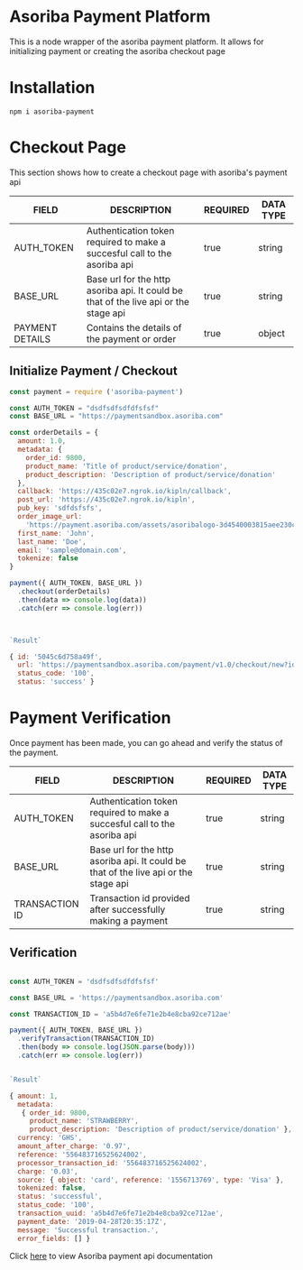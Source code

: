 # Asoriba Payment Platform

This is a node wrapper of the asoriba payment platform. It allows for initializing payment or creating the asoriba checkout page

# Installation

`npm i asoriba-payment`

# Checkout Page
This section shows how to create a checkout page with asoriba's payment api



|  FIELD  |  DESCRIPTION | REQUIRED | DATA TYPE |
| --------   |    -------------------- | ---------        |    ------------    |
| AUTH_TOKEN     |   Authentication token required to make a succesful call to the asoriba api |  true        |  string |
| BASE_URL     |  Base url for the http asoriba api. It could be that of the live api or the stage api  |  true        |  string  |
| PAYMENT DETAILS      |  Contains the details of the payment or order  |  true        |  object  |


## Initialize Payment / Checkout 

``` javascript
const payment = require ('asoriba-payment')

const AUTH_TOKEN = "dsdfsdfsdfdfsfsf"
const BASE_URL = "https://paymentsandbox.asoriba.com"

const orderDetails = {
  amount: 1.0,
  metadata: {
    order_id: 9800,
    product_name: 'Title of product/service/donation',
    product_description: 'Description of product/service/donation'
  },
  callback: 'https://435c02e7.ngrok.io/kipln/callback',
  post_url: 'https://435c02e7.ngrok.io/kipln',
  pub_key: 'sdfdsfsfs',
  order_image_url:
    'https://payment.asoriba.com/assets/asoribalogo-3d4540003815aee230ca676138579ed495cfa975270fe2d7e656292c4508d472.png',
  first_name: 'John',
  last_name: 'Doe',
  email: 'sample@domain.com',
  tokenize: false
}

payment({ AUTH_TOKEN, BASE_URL })
  .checkout(orderDetails)
  .then(data => console.log(data))
  .catch(err => console.log(err))



`Result`

{ id: '5045c6d758a49f',
  url: 'https://paymentsandbox.asoriba.com/payment/v1.0/checkout/new?id=5045c6d758a49f',
  status_code: '100',
  status: 'success' }
```


# Payment Verification
Once payment has been made, you can go ahead and verify the status of the payment.


|  FIELD  |  DESCRIPTION | REQUIRED | DATA TYPE |
| --------   |    -------------------- | ---------        |    ------------    |
| AUTH_TOKEN     |   Authentication token required to make a succesful call to the asoriba api |  true        |  string |
| BASE_URL     |  Base url for the http asoriba api. It could be that of the live api or the stage api  |  true        |  string  |
| TRANSACTION ID      |  Transaction id provided after successfully making a payment  |  true        |  string  |



## Verification

```javascript

const AUTH_TOKEN = 'dsdfsdfsdfdfsfsf'

const BASE_URL = 'https://paymentsandbox.asoriba.com'

const TRANSACTION_ID = 'a5b4d7e6fe71e2b4e8cba92ce712ae'

payment({ AUTH_TOKEN, BASE_URL })
  .verifyTransaction(TRANSACTION_ID)
  .then(body => console.log(JSON.parse(body)))
  .catch(err => console.log(err))


`Result`

{ amount: 1,
  metadata: 
   { order_id: 9800,
     product_name: 'STRAWBERRY',
     product_description: 'Description of product/service/donation' },
  currency: 'GHS',
  amount_after_charge: '0.97',
  reference: '556483716525624002',
  processor_transaction_id: '556483716525624002',
  charge: '0.03',
  source: { object: 'card', reference: '1556713769', type: 'Visa' },
  tokenized: false,
  status: 'successful',
  status_code: '100',
  transaction_uuid: 'a5b4d7e6fe71e2b4e8cba92ce712ae',
  payment_date: '2019-04-28T20:35:17Z',
  message: 'Successful transaction.',
  error_fields: [] }
```

Click [here](https://documenter.getpostman.com/view/121946/RWEgrJsA?version=latest#intro) to view Asoriba payment api documentation
